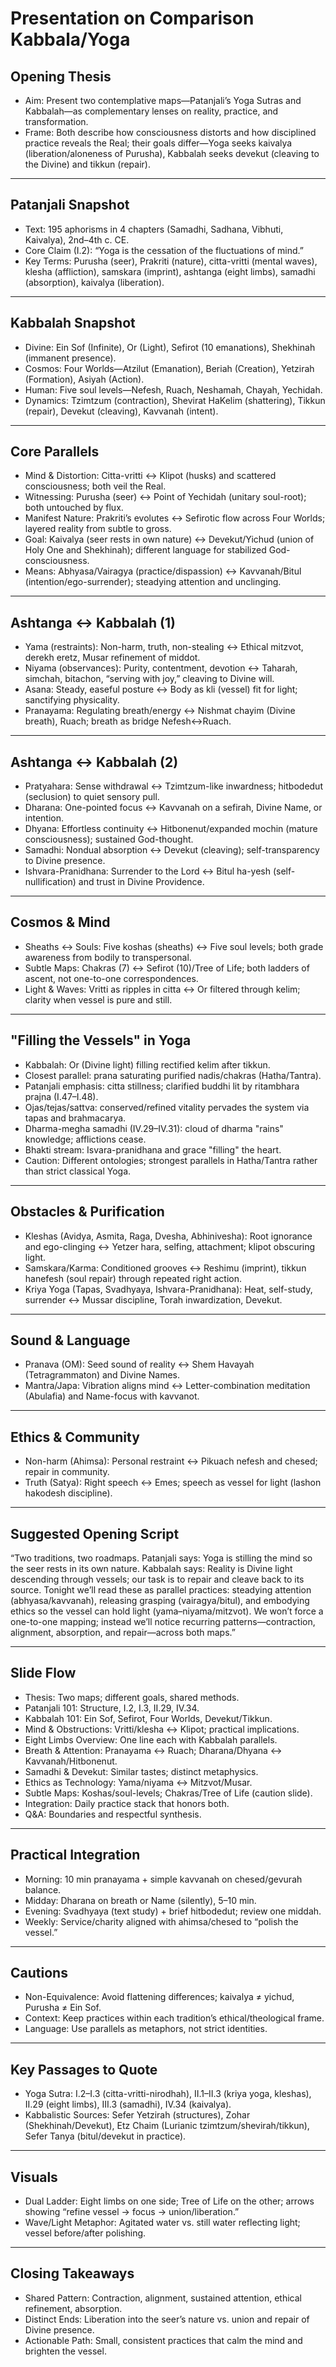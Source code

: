 
# Presentation on Comparison Kabbala/Yoga


## Opening Thesis

- Aim: Present two contemplative maps—Patanjali’s Yoga Sutras and Kabbalah—as complementary lenses on reality, practice, and transformation.
- Frame: Both describe how consciousness distorts and how disciplined practice reveals the Real; their goals differ—Yoga seeks kaivalya (liberation/aloneness of Purusha), Kabbalah seeks devekut (cleaving to the Divine) and tikkun (repair).

---

## Patanjali Snapshot

- Text: 195 aphorisms in 4 chapters (Samadhi, Sadhana, Vibhuti, Kaivalya), 2nd–4th c. CE.
- Core Claim (I.2): “Yoga is the cessation of the fluctuations of mind.”
- Key Terms: Purusha (seer), Prakriti (nature), citta-vritti (mental waves), klesha (affliction), samskara (imprint), ashtanga (eight limbs), samadhi (absorption), kaivalya (liberation).

---

## Kabbalah Snapshot

- Divine: Ein Sof (Infinite), Or (Light), Sefirot (10 emanations), Shekhinah (immanent presence).
- Cosmos: Four Worlds—Atzilut (Emanation), Beriah (Creation), Yetzirah (Formation), Asiyah (Action).
- Human: Five soul levels—Nefesh, Ruach, Neshamah, Chayah, Yechidah.
- Dynamics: Tzimtzum (contraction), Shevirat HaKelim (shattering), Tikkun (repair), Devekut (cleaving), Kavvanah (intent).

---

## Core Parallels

- Mind & Distortion: Citta-vritti ↔ Klipot (husks) and scattered consciousness; both veil the Real.
- Witnessing: Purusha (seer) ↔ Point of Yechidah (unitary soul-root); both untouched by flux.
- Manifest Nature: Prakriti’s evolutes ↔ Sefirotic flow across Four Worlds; layered reality from subtle to gross.
- Goal: Kaivalya (seer rests in own nature) ↔ Devekut/Yichud (union of Holy One and Shekhinah); different language for stabilized God-consciousness.
- Means: Abhyasa/Vairagya (practice/dispassion) ↔ Kavvanah/Bitul (intention/ego-surrender); steadying attention and unclinging.

---

## Ashtanga ↔ Kabbalah (1)

- Yama (restraints): Non-harm, truth, non-stealing ↔ Ethical mitzvot, derekh eretz, Musar refinement of middot.
- Niyama (observances): Purity, contentment, devotion ↔ Taharah, simchah, bitachon, “serving with joy,” cleaving to Divine will.
- Asana: Steady, easeful posture ↔ Body as kli (vessel) fit for light; sanctifying physicality.
- Pranayama: Regulating breath/energy ↔ Nishmat chayim (Divine breath), Ruach; breath as bridge Nefesh↔Ruach.

---

## Ashtanga ↔ Kabbalah (2)

- Pratyahara: Sense withdrawal ↔ Tzimtzum-like inwardness; hitbodedut (seclusion) to quiet sensory pull.
- Dharana: One-pointed focus ↔ Kavvanah on a sefirah, Divine Name, or intention.
- Dhyana: Effortless continuity ↔ Hitbonenut/expanded mochin (mature consciousness); sustained God-thought.
- Samadhi: Nondual absorption ↔ Devekut (cleaving); self-transparency to Divine presence.
- Ishvara-Pranidhana: Surrender to the Lord ↔ Bitul ha-yesh (self-nullification) and trust in Divine Providence.

---

## Cosmos & Mind

- Sheaths ↔ Souls: Five koshas (sheaths) ↔ Five soul levels; both grade awareness from bodily to transpersonal.
- Subtle Maps: Chakras (7) ↔ Sefirot (10)/Tree of Life; both ladders of ascent, not one-to-one correspondences.
- Light & Waves: Vritti as ripples in citta ↔ Or filtered through kelim; clarity when vessel is pure and still.

---

## "Filling the Vessels" in Yoga

- Kabbalah: Or (Divine light) filling rectified kelim after tikkun.
- Closest parallel: prana saturating purified nadis/chakras (Hatha/Tantra).
- Patanjali emphasis: citta stillness; clarified buddhi lit by ritambhara prajna (I.47–I.48).
- Ojas/tejas/sattva: conserved/refined vitality pervades the system via tapas and brahmacarya.
- Dharma-megha samadhi (IV.29–IV.31): cloud of dharma "rains" knowledge; afflictions cease.
- Bhakti stream: Isvara-pranidhana and grace "filling" the heart.
- Caution: Different ontologies; strongest parallels in Hatha/Tantra rather than strict classical Yoga.

---

## Obstacles & Purification

- Kleshas (Avidya, Asmita, Raga, Dvesha, Abhinivesha): Root ignorance and ego-clinging ↔ Yetzer hara, selfing, attachment; klipot obscuring light.
- Samskara/Karma: Conditioned grooves ↔ Reshimu (imprint), tikkun hanefesh (soul repair) through repeated right action.
- Kriya Yoga (Tapas, Svadhyaya, Ishvara-Pranidhana): Heat, self-study, surrender ↔ Mussar discipline, Torah inwardization, Devekut.

---

## Sound & Language

- Pranava (OM): Seed sound of reality ↔ Shem Havayah (Tetragrammaton) and Divine Names.
- Mantra/Japa: Vibration aligns mind ↔ Letter-combination meditation (Abulafia) and Name-focus with kavvanot.

---

## Ethics & Community

- Non-harm (Ahimsa): Personal restraint ↔ Pikuach nefesh and chesed; repair in community.
- Truth (Satya): Right speech ↔ Emes; speech as vessel for light (lashon hakodesh discipline).

---

## Suggested Opening Script

“Two traditions, two roadmaps. Patanjali says: Yoga is stilling the mind so the seer rests in its own nature. Kabbalah says: Reality is Divine light descending through vessels; our task is to repair and cleave back to its source. Tonight we’ll read these as parallel practices: steadying attention (abhyasa/kavvanah), releasing grasping (vairagya/bitul), and embodying ethics so the vessel can hold light (yama–niyama/mitzvot). We won’t force a one-to-one mapping; instead we’ll notice recurring patterns—contraction, alignment, absorption, and repair—across both maps.”

---

## Slide Flow

- Thesis: Two maps; different goals, shared methods.
- Patanjali 101: Structure, I.2, I.3, II.29, IV.34.
- Kabbalah 101: Ein Sof, Sefirot, Four Worlds, Devekut/Tikkun.
- Mind & Obstructions: Vritti/klesha ↔ Klipot; practical implications.
- Eight Limbs Overview: One line each with Kabbalah parallels.
- Breath & Attention: Pranayama ↔ Ruach; Dharana/Dhyana ↔ Kavvanah/Hitbonenut.
- Samadhi & Devekut: Similar tastes; distinct metaphysics.
- Ethics as Technology: Yama/niyama ↔ Mitzvot/Musar.
- Subtle Maps: Koshas/soul-levels; Chakras/Tree of Life (caution slide).
- Integration: Daily practice stack that honors both.
- Q&A: Boundaries and respectful synthesis.

---

## Practical Integration

- Morning: 10 min pranayama + simple kavvanah on chesed/gevurah balance.
- Midday: Dharana on breath or Name (silently), 5–10 min.
- Evening: Svadhyaya (text study) + brief hitbodedut; review one middah.
- Weekly: Service/charity aligned with ahimsa/chesed to “polish the vessel.”

---

## Cautions

- Non-Equivalence: Avoid flattening differences; kaivalya ≠ yichud, Purusha ≠ Ein Sof.
- Context: Keep practices within each tradition’s ethical/theological frame.
- Language: Use parallels as metaphors, not strict identities.

---

## Key Passages to Quote

- Yoga Sutra: I.2–I.3 (citta-vritti-nirodhah), II.1–II.3 (kriya yoga, kleshas), II.29 (eight limbs), III.3 (samadhi), IV.34 (kaivalya).
- Kabbalistic Sources: Sefer Yetzirah (structures), Zohar (Shekhinah/Devekut), Etz Chaim (Lurianic tzimtzum/shevirah/tikkun), Sefer Tanya (bitul/devekut in practice).

---

## Visuals

- Dual Ladder: Eight limbs on one side; Tree of Life on the other; arrows showing “refine vessel → focus → union/liberation.”
- Wave/Light Metaphor: Agitated water vs. still water reflecting light; vessel before/after polishing.

---

## Closing Takeaways

- Shared Pattern: Contraction, alignment, sustained attention, ethical refinement, absorption.
- Distinct Ends: Liberation into the seer’s nature vs. union and repair of Divine presence.
- Actionable Path: Small, consistent practices that calm the mind and brighten the vessel.
